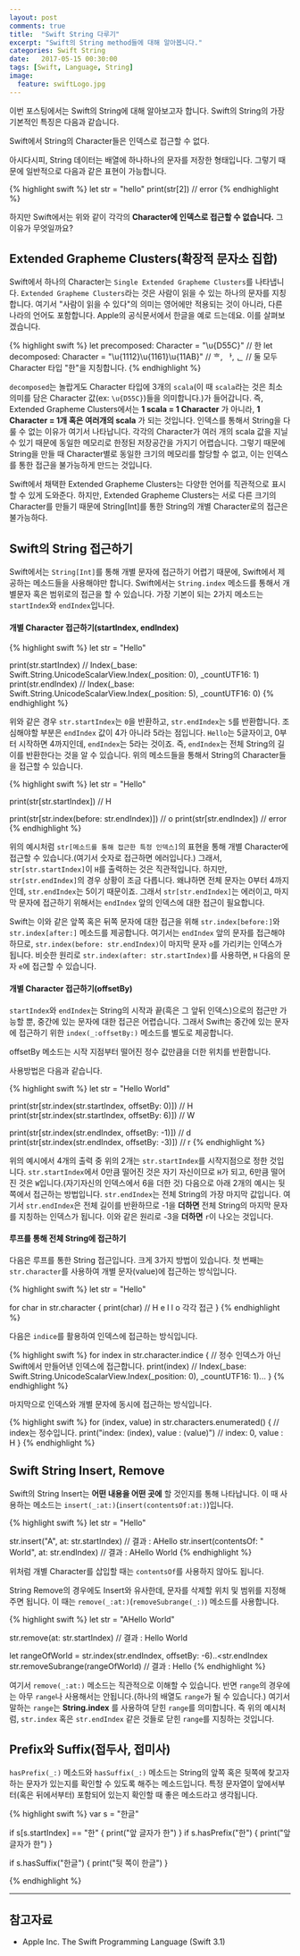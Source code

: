 ```yaml
---
layout: post
comments: true
title:  "Swift String 다루기"
excerpt: "Swift의 String method들에 대해 알아봅니다."
categories: Swift String
date:   2017-05-15 00:30:00
tags: [Swift, Language, String]
image:
  feature: swiftLogo.jpg
---
```


이번 포스팅에서는 Swift의 String에 대해 알아보고자 합니다. Swift의 String의 가장 기본적인 특징은 다음과 같습니다.


<div class="message">
  Swift에서 String의 Character들은 인덱스로 접근할 수 없다.
</div>

아시다시피, String 데이터는 배열에 하나하나의 문자를 저장한 형태입니다. 그렇기 때문에 일반적으로 다음과 같은 표현이 가능합니다.

{% highlight swift %}
let str = "hello"
print(str[2]) // error
{% endhighlight %}

하지만 Swift에서는 위와 같이 각각의 **Character에 인덱스로 접근할 수 없습니다.** 그 이유가 무엇일까요?

## Extended Grapheme Clusters(확장적 문자소 집합)

Swift에서 하나의 Character는 `Single Extended Grapheme Clusters`를 나타냅니다. `Extended Grapheme Clusters`라는 것은 사람이 읽을 수 있는 하나의 문자를 지칭합니다. 여기서 "사람이 읽을 수 있다"의 의미는 영어에만 적용되는 것이 아니라, 다른 나라의 언어도 포함합니다. Apple의 공식문서에서 한글을 예로 드는데요. 이를 살펴보겠습니다.

{% highlight swift %}
let precomposed: Character = "\u{D55C}"                  // 한
let decomposed: Character = "\u{1112}\u{1161}\u{11AB}"   // ᄒ, ᅡ, ᆫ
// 둘 모두 Character 타입 "한"을 지칭합니다.
{% endhighlight %}

`decomposed`는 놀랍게도 Character 타입에 3개의 `scala`(이 때 `scala`라는 것은 최소 의미를 담은 Character 값(ex: `\u{D55C}`)들을 의미합니다.)가 들어갑니다. 즉, Extended Grapheme Clusters에서는 **1 scala = 1 Character** 가 아니라, **1 Character = 1개 혹은 여러개의 scala** 가 되는 것입니다. 인덱스를 통해서 String을 다룰 수 없는 이유가 여기서 나타납니다. 각각의 Character가 여러 개의 scala 값을 지닐 수 있기 때문에 동일한 메모리로 한정된 저장공간을 가지기 어렵습니다. 그렇기 때문에 String을 만들 때 Character별로 동일한 크기의 메모리를 할당할 수 없고, 이는 인덱스를 통한 접근을 불가능하게 만드는 것입니다.

<div class="message">
  Swift에서 채택한 Extended Grapheme Clusters는 다양한 언어를 직관적으로 표시할 수 있게 도와준다. 하지만, Extended Grapheme Clusters는 서로 다른 크기의 Character를 만들기 때문에 String[Int]를 통한 String의 개별 Character로의 접근은 불가능하다.
</div>

## Swift의 String 접근하기

Swift에서는 `String[Int]`를 통해 개별 문자에 접근하기 어렵기 때문에, Swift에서 제공하는 메소드들을 사용해야만 합니다. Swift에서는 `String.index` 메소드를 통해서 개별문자 혹은 범위로의 접근을 할 수 있습니다. 가장 기본이 되는 2가지 메소드는 `startIndex`와 `endIndex`입니다.

#### 개별 Character 접근하기(startIndex, endIndex)

{% highlight swift %}
let str = "Hello"

print(str.startIndex) // Index(_base: Swift.String.UnicodeScalarView.Index(_position: 0), _countUTF16: 1)
print(str.endIndex) // Index(_base: Swift.String.UnicodeScalarView.Index(_position: 5), _countUTF16: 0)
{% endhighlight %}

위와 같은 경우 `str.startIndex`는 `0`을 반환하고, `str.endIndex`는 `5`를 반환합니다. 조심해야할 부분은 `endIndex` 값이 4가 아니라 5라는 점입니다. `Hello`는 5글자이고, 0부터 시작하면 4까지인데, `endIndex`는 5라는 것이죠. 즉, `endIndex`는 전체 String의 길이를 반환한다는 것을 알 수 있습니다. 위의 메소드들을 통해서 String의 Character들을 접근할 수 있습니다.

{% highlight swift %}
let str = "Hello"

print(str[str.startIndex]) // H

print(str[str.index(before: str.endIndex)]) // o
print(str[str.endIndex]) // error
{% endhighlight %}

위의 예시처럼 `str[메소드를 통해 접근한 특정 인덱스]`의 표현을 통해 개별 Character에 접근할 수 있습니다.(여기서 숫자로 접근하면 에러입니다.) 그래서, `str[str.startIndex]`이 `H`를 출력하는 것은 직관적입니다. 하지만, `str[str.endIndex]`의 경우 상황이 조금 다릅니다. 왜냐하면 전체 문자는 0부터 4까지인데, `str.endIndex`는 5이기 때문이죠. 그래서 `str[str.endIndex]`는 에러이고, 마지막 문자에 접근하기 위해서는 `endIndex` 앞의 인덱스에 대한 접근이 필요합니다.

Swift는 이와 같은 앞쪽 혹은 뒤쪽 문자에 대한 접근을 위해 `str.index[before:]`와 `str.index[after:]` 메소드를 제공합니다. 여기서는 `endIndex` 앞의 문자를 접근해야 하므로, `str.index(before: str.endIndex)`이 마지막 문자 `o`를 가리키는 인덱스가 됩니다. 비슷한 원리로 `str.index(after: str.startIndex)`를 사용하면, `H` 다음의 문자 `e`에 접근할 수 있습니다.

#### 개별 Character 접근하기(offsetBy)

`startIndex`와 `endIndex`는 String의 시작과 끝(흑은 그 앞뒤 인덱스)으로의 접근만 가능할 뿐, 중간에 있는 문자에 대한 접근은 어렵습니다. 그래서 Swift는 중간에 있는 문자에 접근하기 위한 `index(_:offsetBy:)` 메소드를 별도로 제공합니다.

<div class="message">
  offsetBy 메소드는 시작 지점부터 떨어진 정수 값만큼을 더한 위치를 반환합니다.
</div>

사용방법은 다음과 같습니다.

{% highlight swift %}
let str = "Hello World"

print(str[str.index(str.startIndex, offsetBy: 0)]) // H
print(str[str.index(str.startIndex, offsetBy: 6)]) // W

print(str[str.index(str.endIndex, offsetBy: -1)]) // d
print(str[str.index(str.endIndex, offsetBy: -3)]) // r
{% endhighlight %}

위의 예시에서 4개의 출력 중 위의 2개는 `str.startIndex`를 시작지점으로 정한 것입니다. `str.startIndex`에서 0만큼 떨어진 것은 자기 자신이므로 `H`가 되고, 6만큼 떨어진 것은 `W`입니다.(자기자신의 인덱스에서 6을 더한 것) 다음으로 아래 2개의 예시는 뒷쪽에서 접근하는 방법입니다. `str.endIndex`는 전체 String의 가장 마지막 값입니다. 여기서 `str.endIndex`은 전체 길이를 반환하므로 -1을 **더하면** 전체 String의 마지막 문자를 지칭하는 인덱스가 됩니다. 이와 같은 원리로 -3을 **더하면** `r`이 나오는 것입니다.

#### 루프를 통해 전체 String에 접근하기

다음은 루프를 통한 String 접근입니다. 크게 3가지 방법이 있습니다. 첫 번째는 `str.character`를 사용하여 개별 문자(value)에 접근하는 방식입니다.

{% highlight swift %}
let str = "Hello"

for char in str.character {
  print(char) // H e l l o 각각 접근
}
{% endhighlight %}

다음은 `indice`를 활용하여 인덱스에 접근하는 방식입니다.

{% highlight swift %}
for index in str.character.indice {
  // 정수 인덱스가 아닌 Swift에서 만들어낸 인덱스에 접근합니다.
  print(index) // Index(_base: Swift.String.UnicodeScalarView.Index(_position: 0), _countUTF16: 1)...
}
{% endhighlight %}

마지막으로 인덱스와 개별 문자에 동시에 접근하는 방식입니다.

{% highlight swift %}
for (index, value) in str.characters.enumerated() {
    // index는 정수입니다.
    print("index: \(index), value : \(value)")  // index: 0, value : H
}
{% endhighlight %}

## Swift String Insert, Remove

Swift의 String Insert는 **어떤 내용을 어떤 곳에** 할 것인지를 통해 나타납니다. 이 때 사용하는 메소드는 `insert(_:at:)`(`insert(contentsOf:at:)`)입니다.

{% highlight swift %}
let str = "Hello"

str.insert("A", at: str.startIndex) // 결과 : AHello
str.insert(contentsOf: " World", at: str.endIndex) // 결과 : AHello World
{% endhighlight %}

위처럼 개별 Character를 삽입할 때는 `contentsOf`를 사용하지 않아도 됩니다.

String Remove의 경우에도 Insert와 유사한데, 문자를 삭제할 위치 및 범위를 지정해주면 됩니다. 이 때는 `remove(_:at:)`(`removeSubrange(_:)`) 메소드를 사용합니다.

{% highlight swift %}
let str = "AHello World"

str.remove(at: str.startIndex) // 결과 : Hello World

let rangeOfWorld = str.index(str.endIndex, offsetBy: -6)..<str.endIndex
str.removeSubrange(rangeOfWorld) // 결과 : Hello
{% endhighlight %}

여기서 `remove(_:at:)` 메소드는 직관적으로 이해할 수 있습니다. 반면 `range`의 경우에는 아무 `range`나 사용해서는 안됩니다.(하나의 배열도 `range`가 될 수 있습니다.) 여기서 말하는 `range`는 **String.index** 를 사용하여 닫힌 `range`를 의미합니다. 즉 위의 예시처럼, `str.index` 혹은 `str.endIndex` 같은 것들로 닫힌 `range`를 지칭하는 것입니다.

## Prefix와 Suffix(접두사, 접미사)

`hasPrefix(_:)` 메소드와 `hasSuffix(_:)` 메소드는 String의 앞쪽 혹은 뒷쪽에 찾고자 하는 문자가 있는지를 확인할 수 있도록 해주는 메소드입니다. 특정 문자열이 앞에서부터(혹은 뒤에서부터) 포함되어 있는지 확인할 때 좋은 메소드라고 생각됩니다.

{% highlight swift %}
var s = "한글"

if s[s.startIndex] == "한" {
    print("앞 글자가 한")
}
if s.hasPrefix("한") {
    print("앞 글자가 한")
}

if s.hasSuffix("한글") {
    print("뒷 쪽이 한글")
}

{% endhighlight %}


-----

## 참고자료
* Apple Inc. The Swift Programming Language (Swift 3.1)
